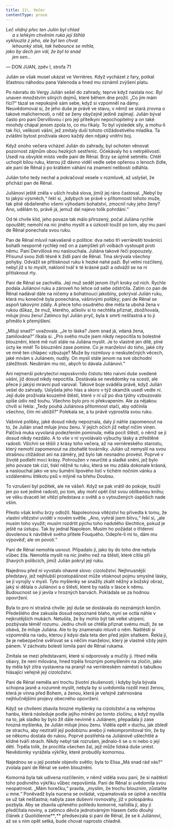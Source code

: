 ```yaml
---
title: 11\. Večer
contentType: prose
---
```


_Leč vlídný přec ten Juliin byl chlad  
     a s lehkým chvěním ruka její štíhlá  
vyklouzla z jeho, ale byl ten chvat  
     lehounký stisk, tak hebounce se mihla,  
jako by dech jen vál, že byl to snad  
     jen sen…_

— DON JUAN, zpěv I, strofa 71

Julián se však musel ukázat ve Verrières. Když vycházel z fary, potkal šťastnou náhodou pana Valenoda a hned mu oznámil zvýšení platu.

Po návratu do Vergy Julián sešel do zahrady, teprve když nastala noc. Byl unaven množstvím silných dojmů, které během dne prožil. „Co jim mám říci?“ tázal se nepokojně sám sebe, když si vzpomněl na dámy. Neuvědomoval si, že jeho duše je právě ve stavu, v němž se stará zrovna o takové malichernosti, o něž se ženy obyčejně jedině zajímají. Julián býval často pro paní Dervillovou i pro její přítelkyni nepochopitelný a on také mnohdy chápal jenom zpola to, co mu říkaly. To byl výsledek síly, a mohu-li tak říci, velikosti vášní, jež zmítaly duší tohoto ctižádostivého mladíka. Ta zvláštní bytost prožívala skoro každý den nějaký vnitřní boj.

Když onoho večera vcházel Julián do zahrady, byl ochoten věnovat pozornost zájmům obou hezkých sestřenic. Očekávaly ho s netrpělivostí. Usedl na obvyklé místo vedle paní de Rênal. Brzy se úplně setmělo. Chtěl uchopit bílou ruku, kterou již dávno viděl vedle sebe opřenou o lenoch židle, ale paní de Rênal ji po krátkém váhání na znamení nelibosti odtáhla.

Julián toho tedy nechal a pokračoval vesele v rozmluvě, až uslyšel, že přichází pan de Rênal.

Juliánovi ještě zněla v uších hrubá slova, jimiž jej ráno častoval. „Nebyl by to jakýsi výsměch,“ řekl si, „kdybych se právě v přítomnosti tohoto muže, tak plně obdařeného všemi výhodami bohatství, zmocnil ruky jeho ženy? Ano, udělám to, právě já, jemuž dal najevo tolik pohrdání.“

Od té chvíle klid, jeho povaze tak málo přirozený, počal Juliána rychle opouštět; nemohl na nic jiného myslit a s úzkostí toužil po tom, aby mu paní de Rênal ponechala svou ruku.

Pan de Rênal mluvil nakvašeně o politice: dva nebo tři verrièreští továrníci bohatli nesporně rychleji než on a zamýšleli při volbách vystoupit proti němu. Paní Dervillová mu naslouchala. Juliána takové řeči popouzely. Přisunul svou židli těsně k židli paní de Rênal. Tma skrývala všechny pohyby. Odvážil se přitisknout ruku k hezké nahé paži. Byl velmi rozčilený, nebyl již s to myslit, naklonil tvář k té krásné paži a odvážil se na ni přitisknout rty.

Paní de Rênal se zachvěla. Její muž seděl jenom čtyři kroky od nich. Rychle podala Juliánovi ruku a zároveň ho lehce od sebe odstrčila. Zatím co pan de Rênal nadával dále na ničemy a bohatnoucí jakobíny, pokrýval Julián ruku, která mu konečně byla ponechána, vášnivými polibky; paní de Rênal se aspoň takovými zdály. A přece toho osudného dne měla ta ubohá žena v rukou důkaz, že muž, kterého, ačkoliv si to nechtěla přiznat, zbožňovala, miluje jinou ženu! Zatímco byl Julián pryč, byla k smrti nešťastná a to ji přimělo k přemýšlení.

„Miluji snad?“ uvažovala. „Je to láska? Jsem snad já, vdaná žena, zamilována?“ říkala si. „Pro svého muže jsem nikdy nepocítila to bolestné blouznění, které mě nutí stále na Juliána myslit. Je to vlastně jen dítě, plné úcty ke mně! To blouznění zase pomine. Co je manželovi do toho, jaké city ve mně ten chlapec vzbuzuje? Muže by rozmluvy o neskutečných věcech, jaké mívám s Juliánem, nudily. On myslí stále jenom na své obchodní záležitosti. Neubírám mu nic, abych to dávala Juliánovi.“

Ani nejmenší pokrytectví neposkvrnilo čistotu této naivní duše svedené vášní, již dosud nikdy nepocítila. Dostávala se nevědomky na scestí, ale přece ji jakýsi mravní pud varoval. Takové boje sváděla právě, když Julián vešel do zahrady. Uslyšela jeho hlas a skoro v týž okamžik usedl vedle ní. Její duše prožívala kouzelné štěstí, které v ní už po dva týdny vzbuzovalo spíše údiv než touhu. Všechno bylo pro ni překvapením. Ale za nějakou chvíli si řekla: „Tedy pouhá Juliánova přítomnost stačí, aby odčinila všechno, čím mi ublížil?“ Polekala se, a tu právě vyprostila svou ruku.

Vášnivé polibky, jaké dosud nikdy nepoznala, daly jí náhle zapomenout na to, že Julián snad miluje jinou ženu. V jejích očích již nebyl ničím vinen. Palčivá muka vyvolaná podezřením pominula; měla pocit štěstí, o němž se jí dosud nikdy nezdálo. A to vše v ní vyvolávalo výbuchy lásky a ztřeštěné radosti. Všichni se těšili z krásy toho večera, až na verrièreského starostu, který nemohl zapomenout na zbohatlé továrníky. Julián už nemyslil na svou strašnou ctižádost ani na záměry, jež bylo tak nesnadno provést. Poprvé v životě podlehl moci krásy. Pohroužen v neurčité a sladké snění, jež bylo jeho povaze tak cizí, tiskl něžně tu ruku, která se mu zdála dokonale krásná, a naslouchal jako ve snu šumění lipového listí v tichém nočním vánku a vzdálenému štěkotu psů v mlýně na břehu Doubsu.

To vzrušení byl požitek, ale ne vášeň. Když se pak vrátil do pokoje, toužil jen po své jediné radosti, po tom, aby mohl opět číst svou oblíbenou knihu; ve věku dvaceti let vítězí představa o světě a o vytoužených úspěších nade vším.

Přesto však knihu brzy odložil. Napoleonova vítězství ho přivedla k tomu, že vlastní vítězství uviděl v novém světle. „Ano, vyhrál jsem bitvu,“ řekl si, „ale musím toho využít; musím rozdrtit pýchu toho nadutého šlechtice, pokud je ještě na ústupu. Tak by jednal Napoleon. Musím ho požádat o třídenní dovolenou k návštěvě svého přítele Fouquého. Odepře-li mi to, dám mu výpověď; ale on povolí.“

Paní de Rênal nemohla usnout. Připadalo jí, jako by do toho dne nebyla vůbec žila. Nemohla myslit na nic jiného než na štěstí, které cítila při žhavých polibcích, jimiž Julián pokryl její ruku.

Najednou před ní vyvstalo ohavné slovo: cizoložství. Nejhnusnější představy, jež nejhlubší prostopášnost může vtisknout pojmu smyslné lásky, se jí vyrojily v mysli. Tyto myšlenky se snažily zkalit něžný a božský obraz, jaký si dělala o Juliánovi a o štěstí, které by našla v lásce k němu. Budoucnost se jí jevila v hrozných barvách. Pokládala se za hodnou opovržení.

Byla to pro ni strašná chvíle: její duše se dostávala do neznámých končin. Předešlého dne zakusila dosud nepoznané blaho, nyní se octla náhle v nejkrutějších mukách. Netušila, že by mohlo být tak velké utrpení; pozbývala téměř rozumu. Jednu chvíli se chtěla přiznat svému muži, že se obává, že miluje Juliána. Ale to by znamenalo mluvit o něm. Naštěstí si vzpomněla na radu, kterou jí kdysi dala teta den před jejím sňatkem. Řekla jí, že je nebezpečné svěřovat se s něčím manželovi, který je vlastně vždy jejím pánem. V záchvatu bolesti lomila paní de Rênal rukama.

Zmítala se mezi představami, které si odporovaly a mučily ji. Hned měla obavy, že není milována, hned trpěla hrozným pomyšlením na zločin, jako by měla být zítra vystavena na pranýř na verrièreském náměstí s tabulkou hlásající veřejně její cizoložství.

Paní de Rênal neměla ani trochu životní zkušenosti; i kdyby byla bývala schopna jasně a rozumně myslit, nebyla by si uvědomila rozdíl mezi ženou, která je vinna před Bohem, a ženou, která je veřejně zahrnována nejhlučnějšími projevy obecného opovržení.

Když se chvílemi zbavila hrozné myšlenky na cizoložství a na veřejnou hanbu, která následuje podle jejího mínění po tomto zločinu, a když myslila na to, jak sladko by bylo žít dále nevinně s Juliánem, přepadala ji zase hrozná myšlenka, že Julián miluje jinou ženu. Viděla opět v duchu, jak zbledl ze strachu, aby neztratil její podobiznu anebo ji nekompromitoval tím, že by se někomu dostala do rukou. Poprvé postřehla na Juliánově ušlechtilé a klidné tváři strach. Nikdy nebyl tak rozrušen, jednalo-li se o ni nebo o její děti. Trpěla tolik, že procítila všechen žal, jejž může lidská duše unést. Nevědomky vyrážela výkřiky, které probudily komornou.

Najednou se u její postele objevilo světlo; byla to Elisa.„Má snad rád vás?“ zvolala paní de Rênal ve svém blouznění.

Komorná byla tak udivena rozčilením, v němž viděla svou paní, že si naštěstí toho podivného výkřiku vůbec nepovšimla. Paní de Rênal si uvědomila svou neopatrnost. „Mám horečku,“ pravila, „myslím, že trochu blouzním, zůstaňte u mne.“ Poněvadž byla nucena se ovládat, vzpamatovala se úplně a necítila se už tak nešťastná; nabyla zase duševní rovnováhy, jíž v polospánku pozbyla. Aby se zbavila upřeného pohledu komorné, nařídila jí, aby jí předčítala noviny, a zatímco děvče jednotvárným hlasem četlo dlouhý článek z Quotidienne**_,_** předsevzala si paní de Rênal, že se k Juliánovi, až se s ním opět setká, bude chovat naprosto chladně.
